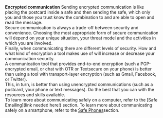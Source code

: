**Encrypted communication**
Sending encrypted communication is like placing the postcard inside a safe and then sending the safe, which only you and those you trust know the combination to and are able to open and read the message.
<br>
Secure communication is always a trade-off between security and convenience. Choosing the most appropriate form of secure communication will depend on your unique situation, your threat model and the activities in which you are involved.
<br>
Finally, when communicating there are different levels of security. How and what kind of encryption a tool makes use of will increase or decrease your communication security.
<br>
A communication tool that provides end-to-end encryption (such a PGP-encrypted email, or chat with OTR or Textsecure on your phone) is better than using a tool with transport-layer encryption (such as Gmail, Facebook, or Twitter).
<br>
This, in turn, is better than using unencrypted communications (such as a postcard, your phone or text messages). Do the best that you can with the resources and skills available. 
<br>
To learn more about communicating safely on a computer, refer to the [Safe Emailing](link needed here!) section.
To learn more about communicating safely on a smartphone, refer to the [Safe Phones](en/topics/practice-3-safe-phones/0-getting-started/1-intro.md)section.